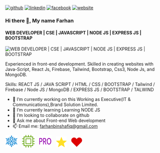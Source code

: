 
[<img src='https://cdn.jsdelivr.net/npm/simple-icons@3.0.1/icons/github.svg' alt='github' height='40'>](https://github.com/https://github.com/FarhanBinShafiq)  [<img src='https://cdn.jsdelivr.net/npm/simple-icons@3.0.1/icons/linkedin.svg' alt='linkedin' height='40'>](https://www.linkedin.com/in/https://www.linkedin.com/in/farhan-bin-shafiq//)  [<img src='https://cdn.jsdelivr.net/npm/simple-icons@3.0.1/icons/facebook.svg' alt='facebook' height='40'>](https://www.facebook.com/https://www.facebook.com/FarhanBShafiq)  [<img src='https://cdn.jsdelivr.net/npm/simple-icons@3.0.1/icons/icloud.svg' alt='website' height='40'>](https://farhanbinshafiq.netlify.app/) 


### Hi there 👋, My name Farhan
#### WEB DEVELOPER | CSE | JAVASCRIPT | NODE JS | EXPRESS JS | BOOTSTRAP
![WEB DEVELOPER | CSE | JAVASCRIPT | NODE JS | EXPRESS JS | BOOTSTRAP](https://scontent.fdac138-1.fna.fbcdn.net/v/t39.30808-6/242800148_4358234720924135_8206434107171856433_n.jpg?_nc_cat=103&ccb=1-7&_nc_sid=19026a&_nc_eui2=AeEaQv4qunTH2hetaYwc1KZGIvPc6zuU4Eci89zrO5TgR_5s7TB6ZAXqsRNDpGp5M_s-B7u1e0RXUjqdI7K75msk&_nc_ohc=-ES8JGxSG3wAX-K1Bqw&_nc_ht=scontent.fdac138-1.fna&oh=00_AT-ZKlAGvs37eVoiQyh0QT2DV328YXZe8JjNeYNDD2Wbvw&oe=62CD9AF6)

Experienced in front-end development. Skilled in creating websites with Java-Script, React Js, Firebase, Tailwind, Bootstrap, Css3, Node Js, and MongoDB.

Skills: REACT JS / JAVA SCRIPT / HTML / CSS / BOOTSTRAP /  Tailwind / Firebase / Node JS / MongoDB / EXPRESS JS / BOOTSTRAP / TALWIND

- 🔭 I’m currently working on this Working as Executive(IT & Communications),Brand Solution Limited. 
- 🌱 I’m currently learning Learning NODE JS  
- 👯 I’m looking to collaborate on github 
- 💬 Ask me about Front-end Web development 
- 📫 Email me: farhanbinshafiq@gmail.com 
 
<a href='https://archiveprogram.github.com/'><img src='https://raw.githubusercontent.com/acervenky/animated-github-badges/master/assets/acbadge.gif' width='40' height='40'></a> <a href='https://docs.github.com/en/developers'><img src='https://raw.githubusercontent.com/acervenky/animated-github-badges/master/assets/devbadge.gif' width='40' height='40'></a> <a href='https://github.com/pricing'><img src='https://raw.githubusercontent.com/acervenky/animated-github-badges/master/assets/pro.gif' width='40' height='40'></a> <a href='https://stars.github.com/'><img src='https://raw.githubusercontent.com/acervenky/animated-github-badges/master/assets/starbadge.gif' width='35' height='35'></a> <a href='https://docs.github.com/en/github/supporting-the-open-source-community-with-github-sponsors'><img src='https://raw.githubusercontent.com/acervenky/animated-github-badges/master/assets/sponsorbadge.gif' width='35' height='35'></a> 

 
